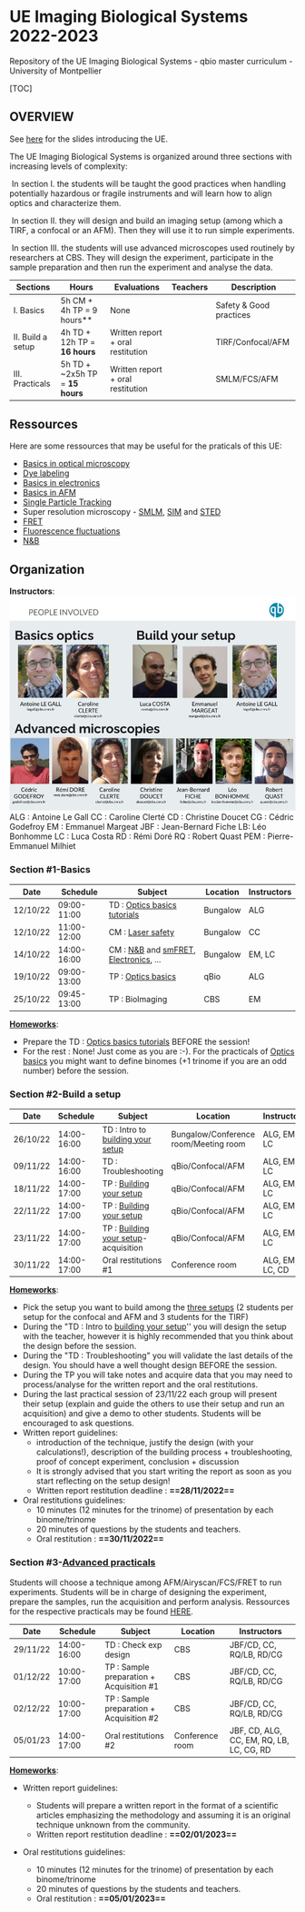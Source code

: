 # UE Imaging Biological Systems 2022-2023

Repository of the UE Imaging Biological Systems - qbio master curriculum - University of Montpellier



[TOC]

## OVERVIEW

See [here](UE_short_overview/Intro_BioImaging_2022.pptx.pdf) for the slides introducing the UE.

The UE Imaging Biological Systems is organized around three sections with increasing levels of complexity:

​	In section I. the students will be taught the good practices when handling potentially hazardous or fragile instruments and will learn how to align optics and characterize them. 

​	In section II. they will design and build an imaging setup (among which a TIRF, a confocal or an AFM). Then they will use it to run simple experiments.

​	In section III. the students will use advanced microscopes used routinely by researchers at CBS. They will design the experiment, participate in the sample preparation and then run the experiment and analyse the data.

| Sections | Hours | Evaluations | Teachers | Description |
| ------------ |----| ------ | ------- | ----------- |
| I. Basics | 5h CM + 4h TP = 9 hours** | None |         | Safety & Good practices |
| II. Build a setup | 4h TD + 12h TP = **16 hours** | Written report + oral restitution |         | TIRF/Confocal/AFM |
| III. Practicals | 5h TD + ~2x5h TP = **15 hours** | Written report + oral restitution |         | SMLM/FCS/AFM |

## Ressources

Here are some ressources that may be useful for the praticals of this UE:

- [Basics in optical microscopy](Ressources/Optics_basics/20210128_Basics_in_optical_microscopy_M1.pdf) 
- [Dye labeling](Ressources/Dye_labeling/Cours_imaging_Introduction_to_dyes_and_labeling_Margeat.pdf)  
- [Basics in electronics](Ressources/Electronics/qbio_UE_introduction_electronics.pdf) 
- [Basics in AFM](Ressources/AFM/qbio_UE_introduction_AFM.pdf) 
- [Single Particle Tracking](Ressources/Tracking/20201202_Microscopies_avancées_Single_Particle_Tracking.pdf) 
- Super resolution microscopy - [SMLM](Ressources/Super_resolution_methods/20201021_part1.pdf), [SIM](Ressources/Super_resolution_methods/20181014_part3.pdf)  and [STED](Ressources/Super_resolution_methods/20181014_part2.pdf) 
- [FRET](Ressources/smFRET/Cours_Single_molecule_FRET_margeat.pdf) 
- [Fluorescence fluctuations](Ressources/Fluorescence_fluctuations/Cours_Fluctuation_microscopies_margeat.pdf)
- [N&B](Ressources/Fluorescence_fluctuations/Number_and_brigthness.pdf)  



## Organization

**Instructors**:
![](Instructors_trombinoscope/Intro_BioImaging_2022.pptx.png)
ALG : Antoine Le Gall
CC : Caroline Clerté
CD : Christine Doucet
CG : Cédric Godefroy
EM : Emmanuel Margeat
JBF : Jean-Bernard Fiche
LB: Léo Bonhomme
LC : Luca Costa
RD : Rémi Doré
RQ : Robert Quast
PEM : Pierre-Emmanuel Milhiet




### Section #1-Basics
| Date | Schedule | Subject | Location | Instructors|
| ------------ |----| ------ | ------- | ----------- |
| 12/10/22 | 09:00-11:00 | TD : [Optics basics tutorials](Tutorials_Optics_basics/Tutorials_Optics_basics.pdf) | Bungalow | ALG |
| 12/10/22 |11:00-12:00| CM : [Laser safety](/Intro_Laser_safety/Intro_Laser_safety.pdf) | Bungalow | CC |
| 14/10/22 |14:00-16:00| CM : [N&B](Number_and_brigthness/Number_and_brigthness.pdf) and [smFRET](smFRET/smFRET.pdf), [Electronics](Electronics/qbio_UE_introduction_electronics.pdf), ... | Bungalow | EM, LC    |
| 19/10/22 |09:00-13:00| TP : [Optics basics](Pratical_Optics_basics/TP_optics_basics.pdf) | qBio | ALG      |
| 25/10/22 |09:45-13:00| TP : BioImaging | CBS | EM |

**<u>Homeworks</u>**: 

* Prepare the TD : [Optics basics tutorials](Tutorials_Optics_basics/Tutorials_Optics_basics.pdf) BEFORE the session!
* For the rest : None! Just come as you are :-). For the practicals of [Optics basics](Pratical_Optics_basics/TP_optics_basics.pdf) you might want to define binomes (+1 trinome if you are an odd number) before the session.

### Section #2-Build a setup
| Date | Schedule | Subject | Location | Instructors|
| ------------ |----| ------ | ------- | ----------- |
| 26/10/22 |14:00-16:00| TD : Intro to [building your setup](Build_your_setup/Build_your_setup.pdf) | Bungalow/Conference room/Meeting room | ALG, EM, LC |
| 09/11/22 |14:00-16:00| TD : Troubleshooting| qBio/Confocal/AFM | ALG, EM, LC  |
| 18/11/22 |14:00-17:00| TP : [Building your setup](Build_your_setup/Build_your_setup.pdf) | qBio/Confocal/AFM | ALG, EM, LC  |
| 22/11/22 |14:00-17:00| TP : [Building your setup](Build_your_setup/Build_your_setup.pdf) | qBio/Confocal/AFM | ALG, EM, LC  |
| 23/11/22 |14:00-17:00| TP : [Building your setup](Build_your_setup/Build_your_setup.pdf)-acquisition | qBio/Confocal/AFM | ALG, EM, LC  |
| 30/11/22 |14:00-17:00| Oral restitutions #1| Conference room | ALG, EM, LC, CD  |

**<u>Homeworks</u>**: 

* Pick the setup you want to build among the [three setups](Build_your_setup/Build_your_setup.pdf) (2 students per setup for the confocal and AFM and 3 students for the TIRF)
* During the "TD : Intro to [building your setup](Build_your_setup/Build_your_setup.pdf)'' you will design the setup with the teacher, however it is highly recommended that you think about the design before the session.
* During the "TD : Troubleshooting" you will validate the last details of the design. You should have a well thought design BEFORE the session.
* During the TP you will take notes and acquire data that you may need to process/analyse for the written report and the oral restitutions.
* During the last practical session of 23/11/22 each group will present their setup (explain and guide the others to use their setup and run an acquisition) and give a demo to other students. Students will be encouraged to ask questions.
* Written report guidelines:
  * introduction of the technique, justify the design (with your calculations!), description of the building process + troubleshooting, proof of concept experiment, conclusion + discussion
  * It is strongly advised that you start writing the report as soon as you start reflecting on the setup design!
  * Written report restitution deadline : **==28/11/2022==**
* Oral restitutions guidelines:
  * 10 minutes (12 minutes for the trinome) of presentation by each binome/trinome
  * 20 minutes of questions by the students and teachers.
  * Oral restitution  : **==30/11/2022==**

### Section #3-[Advanced practicals](Practicals_Advanced_microscopy/Practicals_Advanced_microscopy.pdf)

Students will choose a technique among AFM/Airyscan/FCS/FRET to run experiments. Students will be in charge of designing the experiment, prepare the samples, run the acquisition and perform analysis. Ressources for the respective practicals may be found [HERE](Practicals_Advanced_microscopy/).

| Date | Schedule | Subject | Location | Instructors|
| ------------ |----| ------ | ------- | ----------- |
| 29/11/22 |14:00-16:00| TD : Check exp design| CBS | JBF/CD, CC, RQ/LB, RD/CG |
| 01/12/22 |10:00-17:00| TP : Sample preparation + Acquisition #1 | CBS | JBF/CD, CC, RQ/LB, RD/CG |
| 02/12/22 |10:00-17:00| TP : Sample preparation + Acquisition #2 | CBS | JBF/CD, CC, RQ/LB, RD/CG |
| 05/01/23 |14:00-17:00| Oral restitutions #2| Conference room | JBF, CD, ALG, CC, EM, RQ, LB, LC, CG, RD |

**<u>Homeworks</u>**:



* Written report guidelines:
  * Students will prepare a written report in the format of a scientific articles emphasizing the methodology and assuming it is an original technique unknown from the community.
  * Written report restitution deadline : **==02/01/2023==**

* Oral restitutions guidelines:
  * 10 minutes (12 minutes for the trinome) of presentation by each binome/trinome
  * 20 minutes of questions by the students and teachers.
  * Oral restitution  : **==05/01/2023==**


